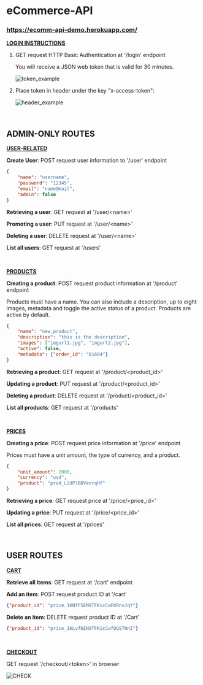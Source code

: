 # eCommerce-API 

### https://ecomm-api-demo.herokuapp.com/

**<u>LOGIN INSTRUCTIONS</u>**

1. GET request HTTP Basic Authentication at '/login' endpoint

   You will receive a JSON web token that is valid for 30 minutes.

   ![token_example](https://user-images.githubusercontent.com/50201165/151583274-b486174b-36d6-4037-9474-0f39c45ad64c.png)

2. Place token in header under the key "x-access-token":

   ![header_example](https://user-images.githubusercontent.com/50201165/151583321-a5e7aee4-be11-42fc-bbda-6e5d5a1093f7.png)

<br>

## ADMIN-ONLY ROUTES

<u>**USER-RELATED**</u>

**Create User**: POST request user information to '/user' endpoint

```json
{
    "name": "username", 
    "password": "12345", 
    "email": "name@mail", 
    "admin": false
}
```

**Retrieving a user**: GET request at '/user/&lt;name>'

**Promoting a user**: PUT request at '/user/&lt;name>'

**Deleting a user**: DELETE request at '/user/&lt;name>'

**List all users**: GET request at '/users'

<br>

<u>**PRODUCTS**</u>  

**Creating a product**: POST request product information at '/product' endpoint

Products must have a name. You can also include a description, up to eight images, metadata and toggle the active status of a product. Products are active by default. 

```json
{
    "name": "new_product", 
    "description": "this is the description",
    "images": ["imgurl1.jpg", "imgurl2.jpg"],
    "active": false,
    "metadata": {"order_id": "01694"}
}
```

**Retrieving a product**: GET request at '/product/&lt;product_id>'

**Updating a product**: PUT request at '/product/&lt;product_id>'

**Deleting a product**: DELETE request at '/product/&lt;product_id>'

**List all products**: GET request at '/products'

<br>

**<u>PRICES</u>**  

**Creating a price**: POST request price information at '/price' endpoint

Prices must have a unit amount, the type of currency, and a product.

```json
{
    "unit_amount": 2000, 
    "currency": "usd", 
    "product": "prod_L2dP7B8VenrqHf"
}
```

**Retrieving a price**: GET request price at '/price/<price_id>'

**Updating a price**: PUT request at '/price/<price_id>'

**List all prices**: GET request at '/prices'

<br>

## USER ROUTES

**<u>CART</u>**

**Retrieve all items**: GET request at '/cart' endpoint

**Add an item**: POST request product ID at '/cart'

```json
{"product_id": "price_1KNfF5EN9TFKicCwFKRnvJqY"}
```

**Delete an item**: DELETE request product ID at '/Cart'

```json
{"product_id": "price_1KLvfbEN9TFKicCwfOGSTNnI"}
```

<br>

**<u>CHECKOUT</u>**

GET request '/checkout/&lt;token>' in browser

![CHECK](https://user-images.githubusercontent.com/50201165/151915325-c30b1a65-951d-445e-9e5a-6d3b1569aa8a.png)
